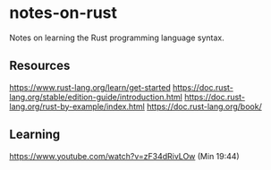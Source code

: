 # notes-on-rust

Notes on learning the Rust programming language syntax.

## Resources

https://www.rust-lang.org/learn/get-started
https://doc.rust-lang.org/stable/edition-guide/introduction.html
https://doc.rust-lang.org/rust-by-example/index.html
https://doc.rust-lang.org/book/

## Learning

https://www.youtube.com/watch?v=zF34dRivLOw (Min 19:44)
